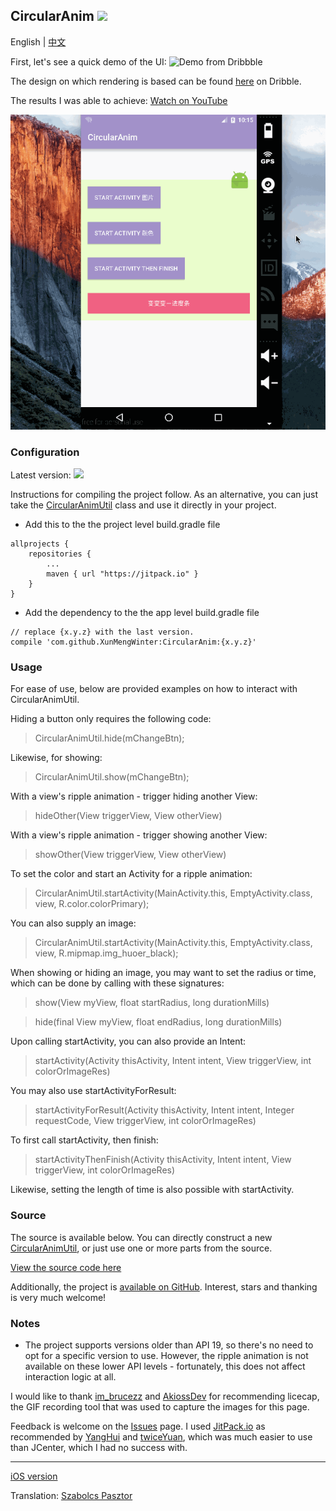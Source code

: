 ## CircularAnim [![](https://jitpack.io/v/XunMengWinter/CircularAnim.svg)](https://jitpack.io/#XunMengWinter/CircularAnim)

English | [中文](https://github.com/XunMengWinter/CircularAnim/blob/master/README.md)

First, let's see a quick demo of the UI:
![Demo from Dribbble](https://d13yacurqjgara.cloudfront.net/users/62319/screenshots/1945593/shot.gif)

The design on which rendering is based can be found [here](https://dribbble.com/shots/1945593-Login-Home-Screen) on Dribble.

The results I was able to achieve:
[Watch on YouTube](https://youtu.be/3u0xFX62mgU)

![CircularAnim](https://raw.githubusercontent.com/XunMengWinter/source/master/gif/CircularAnimDemo.gif)

### Configuration
Latest version: [![](https://jitpack.io/v/XunMengWinter/CircularAnim.svg)](https://jitpack.io/#XunMengWinter/CircularAnim)


Instructions for compiling the project follow. As an alternative, you can just take the [CircularAnimUtil](https://raw.githubusercontent.com/XunMengWinter/CircularAnim/master/circularanim/src/main/java/top/wefor/circularanim/CircularAnimUtil.java) class and use it directly in your project.


- Add this to the the project level build.gradle file

```
allprojects {
    repositories {
        ...
        maven { url "https://jitpack.io" }
    }
}
```

- Add the dependency to the the app level build.gradle file

```
// replace {x.y.z} with the last version.
compile 'com.github.XunMengWinter:CircularAnim:{x.y.z}'
```

### Usage
For ease of use, below are provided examples on how to interact with CircularAnimUtil.

Hiding a button only requires the following code:
> CircularAnimUtil.hide(mChangeBtn);

Likewise, for showing:
> CircularAnimUtil.show(mChangeBtn);

With a view's ripple animation - trigger hiding another View:
> hideOther(View triggerView, View otherView)

With a view's ripple animation - trigger showing another View:
> showOther(View triggerView, View otherView)

To set the color and start an Activity for a ripple animation:
> CircularAnimUtil.startActivity(MainActivity.this, EmptyActivity.class, view, R.color.colorPrimary);

You can also supply an image:
> CircularAnimUtil.startActivity(MainActivity.this, EmptyActivity.class, view, R.mipmap.img_huoer_black);

When showing or hiding an image, you may want to set the radius or time, which can be done by calling with these signatures:
> show(View myView, float startRadius, long durationMills)

> hide(final View myView, float endRadius, long durationMills) 

Upon calling startActivity, you can also provide an Intent:
> startActivity(Activity thisActivity, Intent intent, View triggerView, int colorOrImageRes)

You may also use startActivityForResult:
> startActivityForResult(Activity thisActivity, Intent intent, Integer requestCode, View triggerView, int colorOrImageRes)

To first call startActivity, then finish:
> startActivityThenFinish(Activity thisActivity, Intent intent, View triggerView, int colorOrImageRes)

Likewise, setting the length of time is also possible with startActivity.


### Source
The source is available below. You can directly construct a new [CircularAnimUtil](https://raw.githubusercontent.com/XunMengWinter/CircularAnim/master/circularanim/src/main/java/top/wefor/circularanim/CircularAnimUtil.java), or just use one or more parts from the source.

[View the source code here](https://raw.githubusercontent.com/XunMengWinter/CircularAnim/master/circularanim/src/main/java/top/wefor/circularanim/CircularAnimUtil.java)

Additionally, the project is [available on GitHub](https://github.com/XunMengWinter/CircularAnim). Interest, stars and thanking is very much welcome!


### Notes
- The project supports versions older than API 19, so there's no need to opt for a specific version to use. However, the ripple animation is not available on these lower API levels - fortunately, this does not affect interaction logic at all.

I would like to thank 
[im_brucezz](http://www.jianshu.com/users/693105fbc9cb/timeline) and [AkiossDev](http://www.jianshu.com/users/aedb3232c9e0/timeline) for recommending licecap, the GIF recording tool that was used to capture the images for this page.

Feedback is welcome on the [Issues](https://github.com/XunMengWinter/CircularAnim/issues) page.
I used [JitPack.io](https://jitpack.io/docs/ANDROID/) as recommended by [YangHui](https://github.com/kyze8439690) and [twiceYuan](https://github.com/twiceyuan), which  was much easier to use than JCenter, which I had no success with.
 
 -------------------------------------------
 
[iOS version](https://github.com/entotsu/TKSubmitTransition)

Translation: [Szabolcs Pasztor](https://github.com/spqpad)
